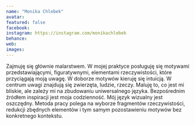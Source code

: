 ```yaml
---
name: "Monika Chlebek"
avatar: 
featured: false
facebook: 
instagram: https://instagram.com/monikachlebek
behance: 
web:
images:
---
```

Zajmuję się głównie malarstwem. W mojej praktyce posługuję się motywami przedstawiającymi, figuratywnymi, elementami rzeczywistości, które przyciągają moją uwagę. W doborze motywów kieruję się intuicją. W centrum uwagi znajdują się zwierzęta, ludzie, rzeczy. Maluję to, co jest mi bliskie, ale zależy mi na zbudowaniu uniwersalnego języka. Bezpośrednim źródłem inspiracji jest moja codzienność. Mój język wizualny jest oszczędny. Metoda pracy polega na wyborze fragmentów rzeczywistości, redukcji zbędnych elementów i tym samym pozostawieniu motywów bez konkretnego kontekstu. 

